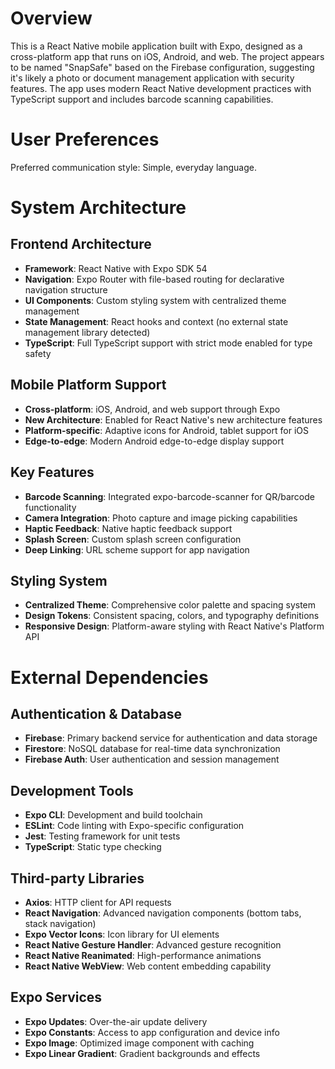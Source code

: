 # Overview

This is a React Native mobile application built with Expo, designed as a cross-platform app that runs on iOS, Android, and web. The project appears to be named "SnapSafe" based on the Firebase configuration, suggesting it's likely a photo or document management application with security features. The app uses modern React Native development practices with TypeScript support and includes barcode scanning capabilities.

# User Preferences

Preferred communication style: Simple, everyday language.

# System Architecture

## Frontend Architecture
- **Framework**: React Native with Expo SDK 54
- **Navigation**: Expo Router with file-based routing for declarative navigation structure
- **UI Components**: Custom styling system with centralized theme management
- **State Management**: React hooks and context (no external state management library detected)
- **TypeScript**: Full TypeScript support with strict mode enabled for type safety

## Mobile Platform Support
- **Cross-platform**: iOS, Android, and web support through Expo
- **New Architecture**: Enabled for React Native's new architecture features
- **Platform-specific**: Adaptive icons for Android, tablet support for iOS
- **Edge-to-edge**: Modern Android edge-to-edge display support

## Key Features
- **Barcode Scanning**: Integrated expo-barcode-scanner for QR/barcode functionality
- **Camera Integration**: Photo capture and image picking capabilities
- **Haptic Feedback**: Native haptic feedback support
- **Splash Screen**: Custom splash screen configuration
- **Deep Linking**: URL scheme support for app navigation

## Styling System
- **Centralized Theme**: Comprehensive color palette and spacing system
- **Design Tokens**: Consistent spacing, colors, and typography definitions
- **Responsive Design**: Platform-aware styling with React Native's Platform API

# External Dependencies

## Authentication & Database
- **Firebase**: Primary backend service for authentication and data storage
- **Firestore**: NoSQL database for real-time data synchronization
- **Firebase Auth**: User authentication and session management

## Development Tools
- **Expo CLI**: Development and build toolchain
- **ESLint**: Code linting with Expo-specific configuration
- **Jest**: Testing framework for unit tests
- **TypeScript**: Static type checking

## Third-party Libraries
- **Axios**: HTTP client for API requests
- **React Navigation**: Advanced navigation components (bottom tabs, stack navigation)
- **Expo Vector Icons**: Icon library for UI elements
- **React Native Gesture Handler**: Advanced gesture recognition
- **React Native Reanimated**: High-performance animations
- **React Native WebView**: Web content embedding capability

## Expo Services
- **Expo Updates**: Over-the-air update delivery
- **Expo Constants**: Access to app configuration and device info
- **Expo Image**: Optimized image component with caching
- **Expo Linear Gradient**: Gradient backgrounds and effects